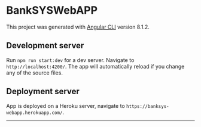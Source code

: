 # BankSYSWebAPP

This project was generated with [Angular CLI](https://github.com/angular/angular-cli) version 8.1.2.

## Development server

Run `npm run start:dev` for a dev server. Navigate to `http://localhost:4200/`. The app will automatically reload if you change any of the source files.

## Deployment server

App is deployed on a Heroku server, navigate to `https://banksys-webapp.herokuapp.com/`.

--------------------------------------------------------------------------------------


